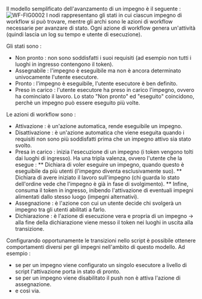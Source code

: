 Il modello semplificato dell'avanzamento di un impegno è il seguente : 
![WF-FIG0002](http://localhost:3000/immagini/WFBASE_033/WF-FIG0002.png)
I nodi rappresentano gli stati in cui ciascun impegno di workflow si può trovare, mentre gli archi sono le azioni di workflow necessarie per avanzare di stato.
Ogni azione di workflow genera un'attività (quindi lascia un log su tempo e utente di esecuzione).

Gli stati sono : 
 * Non pronto :  non sono soddisfatti i suoi requisiti (ad esempio non tutti i luoghi in ingresso contengono il token).
 * Assegnabile :  l'impegno è eseguibile ma non è ancora determinato univocamente l'utente esecutore.
 * Pronto :  l'impegno è eseguibile, l'utente esecutore è ben definito.
 * Preso in carico :  l'utente esecutore ha preso in carico l'impegno, ovvero ha cominciato il lavoro.
Lo stato "Non pronto" ed "eseguito" coincidono, perchè un impegno può essere eseguito più volte.

Le azioni di workflow sono : 
 * Attivazione :  è un'azione automatica, rende eseguibile un impegno.
 * Disattivazione :  è un'azione automatica che viene eseguita quando i requisiti non sono più soddisfatti prima che un impegno attivo sia stato svolto.
 * Presa in carico :  inizia l'esecuzione di un impegno (i token vengono tolti dai luoghi di ingresso). Ha una tripla valenza, ovvero l'utente che la esegue : 
 ** Dichiara di voler eseguire un impegno, quando questo è eseguibile da più utenti (l'impegno diventa esclusivamente suo).
 ** Dichiara di avere iniziato il lavoro sull'impegno (chi guarda lo stato dell'ordine vede che l'impegno è già in fase di svolgimento).
 ** Infine, consuma il token in ingresso, inibendo l'attivazione di eventuali impegni alimentati  dallo stesso luogo (impegni alternativi).
 * Assegnazione :  è l'azione con cui un utente decide chi svolgerà un impegno tra gli utenti abilitati a farlo.
 * Dichiarazione :  è l'azione di esecuzione vera e propria di un impegno -> alla fine della dichiarazione viene messo il token nei luoghi in uscita alla transizione.

Configurando opportunamente le transizioni nello script è possibile ottenere comportamenti diversi per gli impegni nell'ambito di questo modello.
Ad esempio : 
 *  se per un impegno viene configurato un singolo esecutore a livello di script l'attivazione porta in stato di pronto.
 * se per un impegno viene disabilitato il push non è attiva l'azione di assegnazione.
 * e così via.


